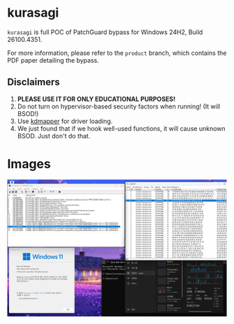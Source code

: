 # kurasagi

`kurasagi` is full POC of PatchGuard bypass for Windows 24H2, Build 26100.4351.

For more information, please refer to the `product` branch, which contains the PDF paper detailing the bypass.

## Disclaimers

1. **PLEASE USE IT FOR ONLY EDUCATIONAL PURPOSES!**
2. Do not turn on hypervisor-based security factors when running! (It will BSOD!)
3. Use [kdmapper](https://github.com/TheCruZ/kdmapper) for driver loading.
4. We just found that if we hook well-used functions, it will cause unknown BSOD. Just don't do that.

# Images

![proof](assets/proof.png)
